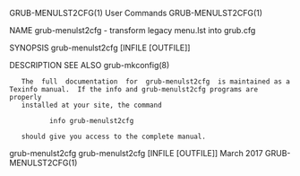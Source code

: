 GRUB-MENULST2CFG(1)                                                User Commands                                               GRUB-MENULST2CFG(1)

NAME
       grub-menulst2cfg - transform legacy menu.lst into grub.cfg

SYNOPSIS
       grub-menulst2cfg [INFILE [OUTFILE]]

DESCRIPTION
SEE ALSO
       grub-mkconfig(8)

       The  full  documentation  for  grub-menulst2cfg  is maintained as a Texinfo manual.  If the info and grub-menulst2cfg programs are properly
       installed at your site, the command

              info grub-menulst2cfg

       should give you access to the complete manual.

grub-menulst2cfg grub-menulst2cfg [INFILE [OUTFILE]]                March 2017                                                 GRUB-MENULST2CFG(1)
